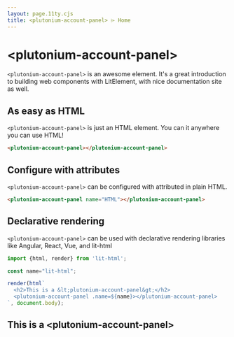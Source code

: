 ```yaml
---
layout: page.11ty.cjs
title: <plutonium-account-panel> ⌲ Home
---
```


# &lt;plutonium-account-panel>

`<plutonium-account-panel>` is an awesome element. It's a great introduction to building web components with LitElement, with nice documentation site as well.

## As easy as HTML

<section class="columns">
  <div>

`<plutonium-account-panel>` is just an HTML element. You can it anywhere you can use HTML!

```html
<plutonium-account-panel></plutonium-account-panel>
```

  </div>
  <div>

<plutonium-account-panel></plutonium-account-panel>

  </div>
</section>

## Configure with attributes

<section class="columns">
  <div>

`<plutonium-account-panel>` can be configured with attributed in plain HTML.

```html
<plutonium-account-panel name="HTML"></plutonium-account-panel>
```

  </div>
  <div>

<plutonium-account-panel name="HTML"></plutonium-account-panel>

  </div>
</section>

## Declarative rendering

<section class="columns">
  <div>

`<plutonium-account-panel>` can be used with declarative rendering libraries like Angular, React, Vue, and lit-html

```js
import {html, render} from 'lit-html';

const name="lit-html";

render(html`
  <h2>This is a &lt;plutonium-account-panel&gt;</h2>
  <plutonium-account-panel .name=${name}></plutonium-account-panel>
`, document.body);
```

  </div>
  <div>

<h2>This is a &lt;plutonium-account-panel&gt;</h2>
<plutonium-account-panel name="lit-html"></plutonium-account-panel>

  </div>
</section>
